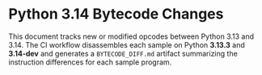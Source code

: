 # Python 3.14 Bytecode Changes

This document tracks new or modified opcodes between Python 3.13 and 3.14. The
CI workflow disassembles each sample on Python **3.13.3** and **3.14-dev** and
generates a `BYTECODE_DIFF.md` artifact summarizing the instruction differences
for each sample program.
